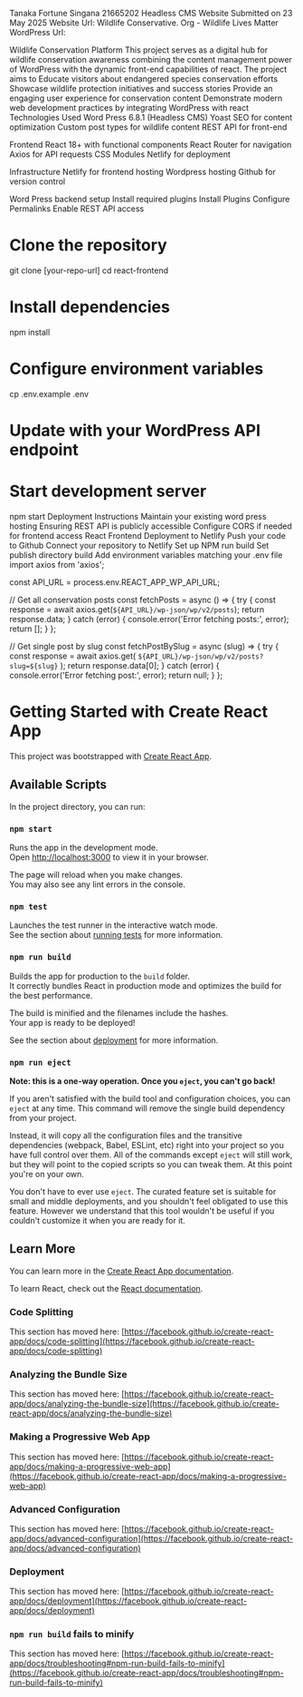 Tanaka Fortune Singana 
21665202 
Headless CMS Website
Submitted on 23 May 2025
Website Url: Wildlife Conservative. Org - Wildlife Lives Matter 
WordPress Url:

Wildlife Conservation Platform 
This project serves as a digital hub for wildlife conservation awareness combining the content management power of WordPress with the dynamic front-end capabilities of react. The project aims to 
Educate visitors about endangered species conservation efforts 
Showcase wildlife protection initiatives and success stories 
Provide an engaging user experience for conservation content
Demonstrate modern web development practices by integrating WordPress with react 
Technologies Used 
Word Press 6.8.1 (Headless CMS)
Yoast SEO for content optimization
Custom post types for wildlife content 
REST API for front-end 

Frontend
React  18+ with functional components 
React Router for navigation
Axios for API requests
CSS Modules 
Netlify for deployment 

Infrastructure
Netlify for frontend hosting
Wordpress hosting 
Github for version control

Word Press backend setup 
Install required plugins 
Install Plugins 
Configure Permalinks
Enable REST API access
# Clone the repository
git clone [your-repo-url]
cd react-frontend

# Install dependencies
npm install

# Configure environment variables
cp .env.example .env
# Update with your WordPress API endpoint

# Start development server
npm start
Deployment Instructions 
Maintain your existing word press hosting 
Ensuring REST API is publicly accessible 
Configure CORS if needed for frontend access
React Frontend Deployment to Netlify 
Push your code to Github
Connect your repository to Netlify 
Set up NPM run build 
Set publish directory build 
Add environment variables matching your .env file 
import axios from 'axios';

const API_URL = process.env.REACT_APP_WP_API_URL;

// Get all conservation posts
const fetchPosts = async () => {
  try {
    const response = await axios.get(`${API_URL}/wp-json/wp/v2/posts`);
    return response.data;
  } catch (error) {
    console.error('Error fetching posts:', error);
    return [];
  }
};

// Get single post by slug
const fetchPostBySlug = async (slug) => {
  try {
    const response = await axios.get(
      `${API_URL}/wp-json/wp/v2/posts?slug=${slug}`
    );
    return response.data[0];
  } catch (error) {
    console.error('Error fetching post:', error);
    return null;
  }
};


# Getting Started with Create React App

This project was bootstrapped with [Create React App](https://github.com/facebook/create-react-app).

## Available Scripts

In the project directory, you can run:

### `npm start`

Runs the app in the development mode.\
Open [http://localhost:3000](http://localhost:3000) to view it in your browser.

The page will reload when you make changes.\
You may also see any lint errors in the console.

### `npm test`

Launches the test runner in the interactive watch mode.\
See the section about [running tests](https://facebook.github.io/create-react-app/docs/running-tests) for more information.

### `npm run build`

Builds the app for production to the `build` folder.\
It correctly bundles React in production mode and optimizes the build for the best performance.

The build is minified and the filenames include the hashes.\
Your app is ready to be deployed!

See the section about [deployment](https://facebook.github.io/create-react-app/docs/deployment) for more information.

### `npm run eject`

**Note: this is a one-way operation. Once you `eject`, you can't go back!**

If you aren't satisfied with the build tool and configuration choices, you can `eject` at any time. This command will remove the single build dependency from your project.

Instead, it will copy all the configuration files and the transitive dependencies (webpack, Babel, ESLint, etc) right into your project so you have full control over them. All of the commands except `eject` will still work, but they will point to the copied scripts so you can tweak them. At this point you're on your own.

You don't have to ever use `eject`. The curated feature set is suitable for small and middle deployments, and you shouldn't feel obligated to use this feature. However we understand that this tool wouldn't be useful if you couldn't customize it when you are ready for it.

## Learn More

You can learn more in the [Create React App documentation](https://facebook.github.io/create-react-app/docs/getting-started).

To learn React, check out the [React documentation](https://reactjs.org/).

### Code Splitting

This section has moved here: [https://facebook.github.io/create-react-app/docs/code-splitting](https://facebook.github.io/create-react-app/docs/code-splitting)

### Analyzing the Bundle Size

This section has moved here: [https://facebook.github.io/create-react-app/docs/analyzing-the-bundle-size](https://facebook.github.io/create-react-app/docs/analyzing-the-bundle-size)

### Making a Progressive Web App

This section has moved here: [https://facebook.github.io/create-react-app/docs/making-a-progressive-web-app](https://facebook.github.io/create-react-app/docs/making-a-progressive-web-app)

### Advanced Configuration

This section has moved here: [https://facebook.github.io/create-react-app/docs/advanced-configuration](https://facebook.github.io/create-react-app/docs/advanced-configuration)

### Deployment

This section has moved here: [https://facebook.github.io/create-react-app/docs/deployment](https://facebook.github.io/create-react-app/docs/deployment)

### `npm run build` fails to minify

This section has moved here: [https://facebook.github.io/create-react-app/docs/troubleshooting#npm-run-build-fails-to-minify](https://facebook.github.io/create-react-app/docs/troubleshooting#npm-run-build-fails-to-minify)
